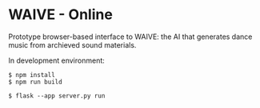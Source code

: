 # WAIVE - Online

Prototype browser-based interface to WAIVE: the AI that generates dance music from archieved sound materials.


In development environment:
```
$ npm install
$ npm run build
```

```
$ flask --app server.py run
```
